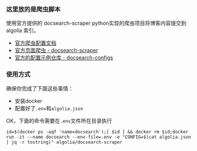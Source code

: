 ### 这里放的是爬虫脚本

使用官方提供的 docsearch-scraper python实现的爬虫项目将博客内容提交到 algolia 索引。

- [官方爬虫配置文档](https://docsearch.algolia.com/docs/legacy/run-your-own#set-up-your-environment)
- [官方页面爬虫 - docsearch-scraper](https://github.com/algolia/docsearch-scraper)
- [官方的配置示例仓库 - docsearch-configs](https://github.com/algolia/docsearch-configs/blob/master/configs/vuepress.json)

### 使用方式

确保你完成了下面这些事情：

- 安装docker
- 配置好了`.env`和`algolia.json`

OK，下面的命令需要在`.env`文件所在目录执行

```shell
id=$(docker ps -aqf 'name=docsearch');[ $id ] && docker rm $id;docker run -it --name docsearch --env-file=.env -e "CONFIG=$(cat algolia.json | jq -r tostring)" algolia/docsearch-scraper
```